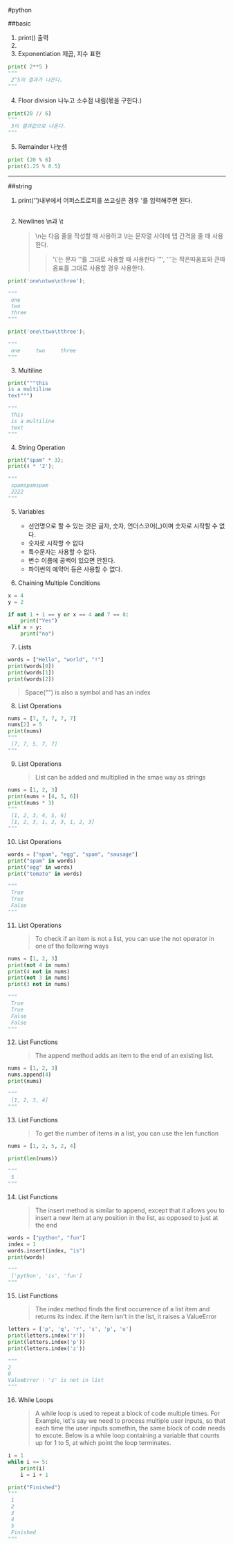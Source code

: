 #python

##basic

1. print() 출력
2.
3. Exponentiation 제곱, 지수 표현

```py
print( 2**5 )
"""
 2^5의 결과가 나온다.
"""
```

4. Floor division 나누고 소수점 내림(몫을 구한다.)

```py
print(20 // 6)
"""
 3이 결과값으로 나온다.
"""
```

5. Remainder 나눗셈

```py
print (20 % 6)
print(1.25 % 0.5)
```

---

##string

1. print('')내부에서 어퍼스트로피를 쓰고싶은 경우 \'를 입력해주면 된다.

```

```

2. Newlines \n과 \t
   > \n는 다음 줄을 작성할 때 사용하고 \t는 문자열 사이에 탭 간격을 줄 때 사용한다.
   >
   > > '\\'는 문자 '\'를 그대로 사용할 때 사용한다 '\"', '\''는 작은따옴표와 큰따옴표를 그대로 사용할 경우 사용한다.

```py
print('one\ntwo\nthree');

"""
 one
 two
 three
"""

print('one\ttwo\tthree');

"""
 one     two     three
"""
```

3. Multiline

```py
print("""this
is a multiline
text""")

"""
 this
 is a multiline
 text
"""
```

4. String Operation

```py
print("spam" * 3);
print(4 * '2');

"""
 spamspamspam
 2222
"""
```

5. Variables

   - 선언명으로 할 수 있는 것은 글자, 숫자, 언더스코어(\_)이며 숫자로 시작할 수 없다.
   - 숫자로 시작할 수 없다
   - 특수문자는 사용할 수 없다.
   - 변수 이름에 공백이 있으면 안된다.
   - 파이썬의 예약어 등은 사용할 수 없다.

6. Chaining Multiple Conditions

```py
x = 4
y = 2

if not 1 + 1 == y or x == 4 and 7 == 8:
    print("Yes")
elif x > y:
    print("no")
```

7. Lists

```py
words = ["Hello", "world", "!"]
print(words[0])
print(words[1])
print(words[2])
```

> Space("") is also a symbol and has an index

8. List Operations

```py
nums = [7, 7, 7, 7, 7]
nums[2] = 5
print(nums)
"""
 [7, 7, 5, 7, 7]
"""
```

9. List Operations
   > List can be added and multiplied in the smae way as strings

```py
nums = [1, 2, 3]
print(nums + [4, 5, 6])
print(nums * 3)
"""
 [1, 2, 3, 4, 5, 6]
 [1, 2, 3, 1, 2, 3, 1, 2, 3]
"""
```

10. List Operations

```py
words = ["spam", "egg", "spam", "sausage"]
print("spam" in words)
print("egg" in words)
print("tomato" in words)

"""
 True
 True
 False
"""
```

11. List Operations
    > To check if an item is not a list, you can use the not operator in one of the following ways

```py
nums = [1, 2, 3]
print(not 4 in nums)
print(4 not in nums)
print(not 3 in nums)
print(3 not in nums)

"""
 True
 True
 False
 False
"""
```

12. List Functions
    > The append method adds an item to the end of an existing list.

```py
nums = [1, 2, 3]
nums.append(4)
print(nums)

"""
 [1, 2, 3, 4]
"""
```

13. List Functions
    > To get the number of items in a list, you can use the len function

```py
nums = [1, 2, 5, 2, 4]

print(len(nums))

"""
 5
"""
```

14. List Functions
    > The insert method is similar to append, except that it allows you to insert a new item at any position in the list, as opposed to just at the end

```py
words = ["python", "fun"]
index = 1
words.insert(index, "is")
print(words)

"""
 ['python', 'is', 'fun']
"""
```

15. List Functions
    > The index method finds the first occurrence of a list item and returns its index. if the item isn't in the list, it raises a ValueError

```py
letters = ['p', 'q', 'r', 's', 'p', 'u']
print(letters.index('r'))
print(letters.index('p'))
print(letters.index('z'))

"""
2
0
ValueError : 'z' is not in list
"""
```

16. While Loops
    > A while loop is used to repeat a block of code multiple times. For Example, let's say we need to process multiple user inputs, so that each time the user inputs somethin, the same block of code needs to excute. Below is a while loop containing a variable that counts up for 1 to 5, at which point the loop terminates.

```py
i = 1
while i <= 5:
    print(i)
    i = i + 1

print("Finished")
"""
 1
 2
 3
 4
 5
 Finished
"""
```
